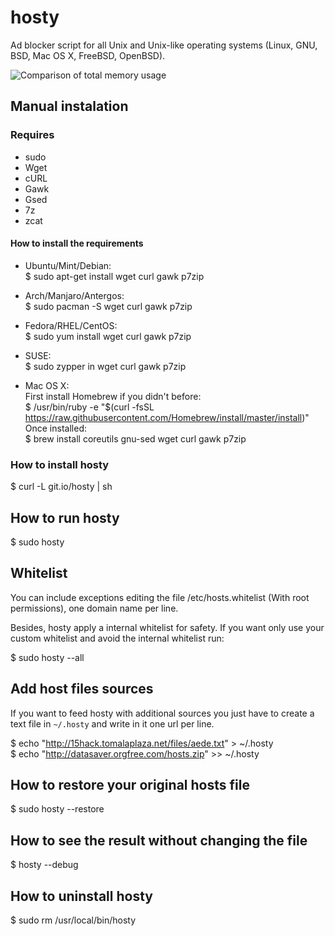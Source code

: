 hosty
=====

Ad blocker script for all Unix and Unix-like operating systems (Linux, GNU, BSD, Mac OS X, FreeBSD, OpenBSD).

![Comparison of total memory usage](http://chart.apis.google.com/chart?chs=450x150&cht=bhs&chtt=Comparison%20of%20total%20memory%20usage&chd=s:0489&chxl=0:|AdBlock%20(849.8%20MB)|Adblock%20Plus%20(838.7%20MB)|No%20ad%20blocker%20(775.3%20MB)|Hosty%20(725.6%20MB)|&chxt=y)

## Manual instalation

### Requires
* sudo
* Wget
* cURL
* Gawk
* Gsed
* 7z
* zcat

#### How to install the requirements

* Ubuntu/Mint/Debian:  
$ sudo apt-get install wget curl gawk p7zip

* Arch/Manjaro/Antergos:  
$ sudo pacman -S wget curl gawk p7zip

* Fedora/RHEL/CentOS:  
$ sudo yum install wget curl gawk p7zip

* SUSE:  
$ sudo zypper in wget curl gawk p7zip

* Mac OS X:  
First install Homebrew if you didn't before:  
$ /usr/bin/ruby -e "$(curl -fsSL https://raw.githubusercontent.com/Homebrew/install/master/install)"  
Once installed:  
$ brew install coreutils gnu-sed wget curl gawk p7zip

### How to install hosty

$ curl -L git.io/hosty | sh

## How to run hosty

$ sudo hosty

## Whitelist

You can include exceptions editing the file /etc/hosts.whitelist (With root permissions), one domain name per line.

Besides, hosty apply a internal whitelist for safety. If you want only use your custom whitelist and avoid the internal whitelist run:

$ sudo hosty --all

## Add host files sources

If you want to feed hosty with additional sources you just have to create a text file in `~/.hosty` and write in it one url per line.

$ echo "http://15hack.tomalaplaza.net/files/aede.txt" > ~/.hosty  
$ echo "http://datasaver.orgfree.com/hosts.zip" >> ~/.hosty

## How to restore your original hosts file

$ sudo hosty --restore

## How to see the result without changing the file

$ hosty --debug

## How to uninstall hosty

$ sudo rm /usr/local/bin/hosty
